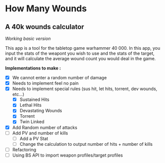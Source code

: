 # How Many Wounds
## A 40k wounds calculator
*Working basic version*

This app is a tool for the tabletop game warhammer 40 000. 
In this app, you input the stats of the weapont you wish to use and the stats of the target, and it will calculate the average wound count you would deal in the game.

__Implementations to make :__
- [x] We cannot enter a random number of damage
- [x] Needs to implement feel no pain
- [x] Needs to implement special rules (sus hit, let hits, torrent, dev wounds, etc...)
    - [x] Sustained Hits
    - [x] Lethal Hits
    - [x] Devastating Wounds
    - [x] Torrent
    - [x] Twin Linked
- [x] Add Random number of attacks
- [ ] Add PV and number of kills
    - [ ] Add a PV Stat
    - [ ] Change the calculation to output number of hits + number of kills
- [ ] Refactoring
- [ ] Using BS API to import weapon profiles/target profiles
